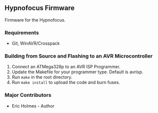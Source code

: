 ## Hypnofocus Firmware
Firmware for the Hypnofocus.
 
### Requirements
* Git, WinAVR/Crosspack

### Building from Source and Flashing to an AVR Microcontroller
1. Connect an ATMega328p to an AVR ISP Programmer.
2. Update the Makefile for your programmer type. Default is avrisp.
3. Run `make` in the root directory.
4. Run `make install` to upload the code and burn fuses.
   
### Major Contributors
* Eric Holmes - Author
